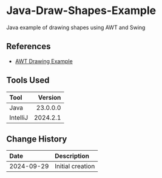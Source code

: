 # Java-Draw-Shapes-Example
Java example of drawing shapes using AWT and Swing
## References
* [AWT Drawing Example](https://mkyong.com/awt/java-awt-drawing-rectangle-line-and-circle/)
## Tools Used

| Tool     |  Version |
|:---------|---------:|
| Java     | 23.0.0.0 |
| IntelliJ | 2024.2.1 |

## Change History

| Date       | Description      |
|:-----------|:-----------------|
| 2024-09-29 | Initial creation |
